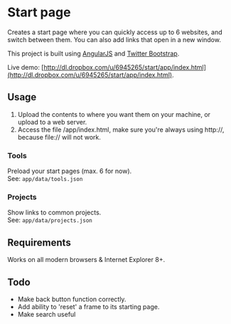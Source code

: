 # Start page

Creates a start page where you can quickly access up to 6 websites, and switch between them.
You can also add links that open in a new window.

This project is built using [AngularJS](http://angularjs.org/) and [Twitter Bootstrap](http://twitter.github.com/bootstrap/).

Live demo: [http://dl.dropbox.com/u/6945265/start/app/index.html](http://dl.dropbox.com/u/6945265/start/app/index.html).

## Usage

1. Upload the contents to where you want them on your machine, or upload to a web server.
2. Access the file /app/index.html, make sure you're always using http://, because file:// will not work.

### Tools

Preload your start pages (max. 6 for now).  
See: `app/data/tools.json`

### Projects

Show links to common projects.  
See: `app/data/projects.json`  


## Requirements

Works on all modern browsers & Internet Explorer 8+.

## Todo
* Make back button function correctly.
* Add ability to 'reset' a frame to its starting page.
* Make search useful